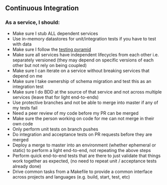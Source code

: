 ## Continuous Integration

### As a service, I should:

- Make sure I stub ALL dependent services
- Use in-memory datastores for unit/integration tests if you have to test with data
- Make sure I follow the [testing pyramid](https://googletesting.blogspot.co.uk/2015/04/just-say-no-to-more-end-to-end-tests.html)
- Make sure all services have independent lifecycles from each other i.e. separately versioned (they may depend on specific versions of each other but not rely on being coupled)
- Make sure I can iterate on a service without breaking services that depend on me
- Make sure I take ownership of schema migration and test this as an integration test
- Make sure I do BDD at the source of that service and not across multiple services (leave that for light end-to-ends)
- Use protective branches and not be able to merge into master if any of my tests fail
- Need a peer review of my code before my PR can be merged
- Make sure the person working on code for me can not merge in their own code
- Only perform unit tests on branch pushes
- Do integration and acceptance tests on PR requests before they are merged
- Deploy a merge to master into an environment (whether ephemeral or static) to perform a light end-to-end, not repeating the above steps
- Perform quick end-to-end tests that are there to just validate that things work together as expected, (no need to repeat unit / acceptance tests already done)
- Drive common tasks from a Makefile to provide a common interface across projects and languages (e.g. build, start, test, etc)
